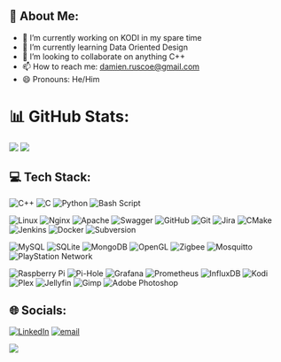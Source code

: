 ## 💫 About Me:

- 🔭 I’m currently working on KODI in my spare time
- 🌱 I’m currently learning Data Oriented Design
- 👯 I’m looking to collaborate on anything C++
- 📫 How to reach me: damien.ruscoe@gmail.com
- 😄 Pronouns: He/Him

# 📊 GitHub Stats:
![](https://github-readme-stats.vercel.app/api?username=damienruscoe&theme=dark&hide_border=true&card_width=900&include_all_commits=true&count_private=true)
![](https://nirzak-streak-stats.vercel.app/?user=damienruscoe&theme=dark&hide_border=true&mode=weekly&card_width=900&hide_longest_streak=true)<br/>
<!--
![](https://github-readme-stats.vercel.app/api/top-langs/?username=damienruscoe&theme=dark&hide_border=true&include_all_commits=true&count_private=true&layout=compact)
-->

## 💻 Tech Stack:

![C++](https://img.shields.io/badge/c++-%2300599C.svg?style=plastic&logo=c%2B%2B&logoColor=white) ![C](https://img.shields.io/badge/c-%2300599C.svg?style=plastic&logo=c&logoColor=white) ![Python](https://img.shields.io/badge/python-3670A0?style=plastic&logo=python&logoColor=ffdd54) ![Bash Script](https://img.shields.io/badge/bash_script-%23121011.svg?style=plastic&logo=gnu-bash&logoColor=white) 

![Linux](https://img.shields.io/badge/Linux-%23121011.svg?style=plastic&logo=linux&logoColor=white) ![Nginx](https://img.shields.io/badge/nginx-%23009639.svg?style=plastic&logo=nginx&logoColor=white) ![Apache](https://img.shields.io/badge/apache-%23D42029.svg?style=plastic&logo=apache&logoColor=white) ![Swagger](https://img.shields.io/badge/-Swagger-%23Clojure?style=plastic&logo=swagger&logoColor=white) ![GitHub](https://img.shields.io/badge/github-%23121011.svg?style=plastic&logo=github&logoColor=white) ![Git](https://img.shields.io/badge/git-%23F05033.svg?style=plastic&logo=git&logoColor=white) ![Jira](https://img.shields.io/badge/jira-%230A0FFF.svg?style=plastic&logo=jira&logoColor=white) ![CMake](https://img.shields.io/badge/CMake-%23008FBA.svg?style=plastic&logo=cmake&logoColor=white) ![Jenkins](https://img.shields.io/badge/jenkins-%232C5263.svg?style=plastic&logo=jenkins&logoColor=white) ![Docker](https://img.shields.io/badge/docker-%230db7ed.svg?style=plastic&logo=docker&logoColor=white) ![Subversion](https://img.shields.io/badge/subversion-%809CC9.svg?style=plastic&logo=subversion&logoColor=white)

![MySQL](https://img.shields.io/badge/mysql-4479A1.svg?style=plastic&logo=mysql&logoColor=white) ![SQLite](https://img.shields.io/badge/sqlite-%2307405e.svg?style=plastic&logo=sqlite&logoColor=white) ![MongoDB](https://img.shields.io/badge/MongoDB-%234ea94b.svg?style=plastic&logo=mongodb&logoColor=white) ![OpenGL](https://img.shields.io/badge/OpenGL-white?logo=OpenGL&style=plastic) ![Zigbee](https://img.shields.io/badge/zigbee-%23EB0443.svg?style=plastic&logo=zigbee&logoColor=white) ![Mosquitto](https://img.shields.io/badge/mosquitto-%233C5280.svg?style=plastic&logo=eclipsemosquitto&logoColor=white) ![PlayStation Network](https://img.shields.io/badge/PSN-%230070D1.svg?style=plastic&logo=Playstation&logoColor=white)

![Raspberry Pi](https://img.shields.io/badge/-Raspberry_Pi-C51A4A?style=plastic&logo=Raspberry-Pi) ![Pi-Hole](https://img.shields.io/badge/pihole-%2396060C.svg?style=plastic&logo=pi-hole&logoColor=white) ![Grafana](https://img.shields.io/badge/grafana-%23F46800.svg?style=plastic&logo=grafana&logoColor=white) ![Prometheus](https://img.shields.io/badge/Prometheus-E6522C?style=plastic&logo=Prometheus&logoColor=white) ![InfluxDB](https://img.shields.io/badge/InfluxDB-22ADF6?style=plastic&logo=InfluxDB&logoColor=white) ![Kodi](https://img.shields.io/badge/Kodi-%230A0FFF.svg?style=plastic&logo=kodi&logoColor=white) ![Plex](https://img.shields.io/badge/plex-%23E5A00D.svg?style=plastic&logo=plex&logoColor=white) ![Jellyfin](https://img.shields.io/badge/jellyfin-%23000B25.svg?style=plastic&logo=Jellyfin&logoColor=00A4DC) ![Gimp](https://img.shields.io/badge/Gimp-657D8B?style=plastic&logo=gimp&logoColor=FFFFFF) ![Adobe Photoshop](https://img.shields.io/badge/adobe%20photoshop-%2331A8FF.svg?style=plastic&logo=adobe%20photoshop&logoColor=white)


## 🌐 Socials:
[![LinkedIn](https://img.shields.io/badge/LinkedIn-%230077B5.svg?logo=linkedin&logoColor=white)](https://linkedin.com/in/damien-ruscoe) [![email](https://img.shields.io/badge/Email-D14836?logo=gmail&logoColor=white)](mailto:damien.ruscoe@gmail.com) 


<!--
## 🏆 GitHub Trophies
![](https://github-profile-trophy.vercel.app/?username=damienruscoe&theme=vue&no-frame=true&no-bg=true&margin-w=4)

### ✍️ Random Dev Quote
![](https://quotes-github-readme.vercel.app/api?type=horizontal&theme=dark)

### 🔝 Top Contributed Repo
![](https://github-contributor-stats.vercel.app/api?username=damienruscoe&limit=5&theme=dark&combine_all_yearly_contributions=true)
-->

[![](https://visitcount.itsvg.in/api?id=damienruscoe&icon=2&color=0)](https://visitcount.itsvg.in)

